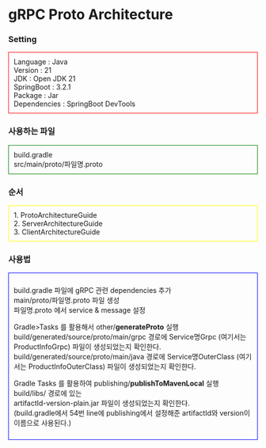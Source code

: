 # gRPC Proto Architecture

### Setting
<div style="border: 1px solid red;padding:10px;">
Language : Java <br />
Version : 21 <br />
JDK : Open JDK 21 <br />
SpringBoot : 3.2.1 <br />
Package : Jar <br />
Dependencies : SpringBoot DevTools
</div>

### 사용하는 파일
<div style="border: 1px solid green;padding:10px;">
build.gradle <br />
src/main/proto/파일명.proto
</div>

### 순서
<div style="padding: 10px;border: 1px solid yellow;">
1. ProtoArchitectureGuide <br/>
2. ServerArchitectureGuide <br/>
3. ClientArchitectureGuide
</div>

### 사용법
<div style="border:1px solid blue;padding:10px;">
<p>
build.gradle 파일에 gRPC 관련 dependencies 추가 <br />
main/proto/파일명.proto 파일 생성 <br />
파일명.proto 에서 service & message 설정
</p>

<p>
Gradle>Tasks 를 활용해서 other/<b>generateProto</b> 실행<br />
build/generated/source/proto/main/grpc 경로에 Service명Grpc (여기서는 ProductInfoGrpc) 파일이 생성되었는지 확인한다. 
build/generated/source/proto/main/java 경로에 Service명OuterClass (여기서는 ProductInfoOuterClass) 파일이 생성되었는지 확인한다.
</p>
<p>
Gradle Tasks 를 활용하여 publishing/<b>publishToMavenLocal</b> 실행<br /> 
build/libs/ 경로에 있는 <br />
artifactId-version-plain.jar 파일이 생성되었는지 확인한다.<br />
(build.gradle에서 54번 line에 publishing에서 설정해준 artifactId와 version이 이름으로 사용된다.)
</p>
</div>